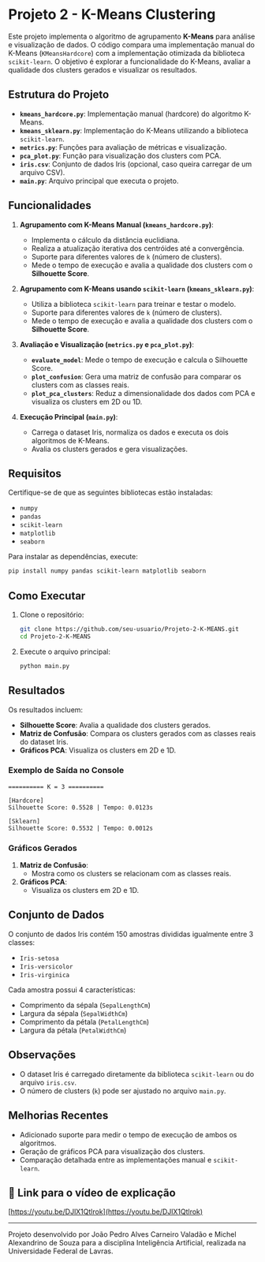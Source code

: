 # Projeto 2 - K-Means Clustering

Este projeto implementa o algoritmo de agrupamento **K-Means** para análise e visualização de dados. O código compara uma implementação manual do K-Means (`KMeansHardcore`) com a implementação otimizada da biblioteca `scikit-learn`. O objetivo é explorar a funcionalidade do K-Means, avaliar a qualidade dos clusters gerados e visualizar os resultados.

## Estrutura do Projeto

- **`kmeans_hardcore.py`**: Implementação manual (hardcore) do algoritmo K-Means.
- **`kmeans_sklearn.py`**: Implementação do K-Means utilizando a biblioteca `scikit-learn`.
- **`metrics.py`**: Funções para avaliação de métricas e visualização.
- **`pca_plot.py`**: Função para visualização dos clusters com PCA.
- **`iris.csv`**: Conjunto de dados Iris (opcional, caso queira carregar de um arquivo CSV).
- **`main.py`**: Arquivo principal que executa o projeto.

## Funcionalidades

1. **Agrupamento com K-Means Manual (`kmeans_hardcore.py`)**:
   - Implementa o cálculo da distância euclidiana.
   - Realiza a atualização iterativa dos centróides até a convergência.
   - Suporte para diferentes valores de `k` (número de clusters).
   - Mede o tempo de execução e avalia a qualidade dos clusters com o **Silhouette Score**.

2. **Agrupamento com K-Means usando `scikit-learn` (`kmeans_sklearn.py`)**:
   - Utiliza a biblioteca `scikit-learn` para treinar e testar o modelo.
   - Suporte para diferentes valores de `k` (número de clusters).
   - Mede o tempo de execução e avalia a qualidade dos clusters com o **Silhouette Score**.

3. **Avaliação e Visualização (`metrics.py` e `pca_plot.py`)**:
   - **`evaluate_model`**: Mede o tempo de execução e calcula o Silhouette Score.
   - **`plot_confusion`**: Gera uma matriz de confusão para comparar os clusters com as classes reais.
   - **`plot_pca_clusters`**: Reduz a dimensionalidade dos dados com PCA e visualiza os clusters em 2D ou 1D.

4. **Execução Principal (`main.py`)**:
   - Carrega o dataset Iris, normaliza os dados e executa os dois algoritmos de K-Means.
   - Avalia os clusters gerados e gera visualizações.

## Requisitos

Certifique-se de que as seguintes bibliotecas estão instaladas:

- `numpy`
- `pandas`
- `scikit-learn`
- `matplotlib`
- `seaborn`

Para instalar as dependências, execute:

```bash
pip install numpy pandas scikit-learn matplotlib seaborn
```

## Como Executar

1. Clone o repositório:
   ```bash
   git clone https://github.com/seu-usuario/Projeto-2-K-MEANS.git
   cd Projeto-2-K-MEANS
   ```

2. Execute o arquivo principal:
   ```bash
   python main.py
   ```

## Resultados

Os resultados incluem:
- **Silhouette Score**: Avalia a qualidade dos clusters gerados.
- **Matriz de Confusão**: Compara os clusters gerados com as classes reais do dataset Iris.
- **Gráficos PCA**: Visualiza os clusters em 2D e 1D.

### Exemplo de Saída no Console
```plaintext
========== K = 3 ==========

[Hardcore]
Silhouette Score: 0.5528 | Tempo: 0.0123s

[Sklearn]
Silhouette Score: 0.5532 | Tempo: 0.0012s
```

### Gráficos Gerados
1. **Matriz de Confusão**:
   - Mostra como os clusters se relacionam com as classes reais.
2. **Gráficos PCA**:
   - Visualiza os clusters em 2D e 1D.

## Conjunto de Dados

O conjunto de dados Iris contém 150 amostras divididas igualmente entre 3 classes:
- `Iris-setosa`
- `Iris-versicolor`
- `Iris-virginica`

Cada amostra possui 4 características:
- Comprimento da sépala (`SepalLengthCm`)
- Largura da sépala (`SepalWidthCm`)
- Comprimento da pétala (`PetalLengthCm`)
- Largura da pétala (`PetalWidthCm`)

## Observações

- O dataset Iris é carregado diretamente da biblioteca `scikit-learn` ou do arquivo `iris.csv`.
- O número de clusters (`k`) pode ser ajustado no arquivo `main.py`.

## Melhorias Recentes

- Adicionado suporte para medir o tempo de execução de ambos os algoritmos.
- Geração de gráficos PCA para visualização dos clusters.
- Comparação detalhada entre as implementações manual e `scikit-learn`.

## 🔗 Link para o vídeo de explicação

[https://youtu.be/DJlX1Qtlrok](https://youtu.be/DJlX1Qtlrok)

---

Projeto desenvolvido por João Pedro Alves Carneiro Valadão e Michel Alexandrino de Souza para a disciplina Inteligência Artificial, realizada na Universidade Federal de Lavras.